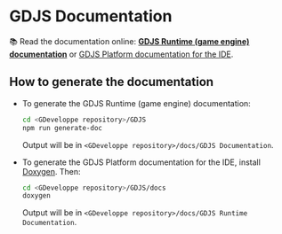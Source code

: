 # GDJS Documentation

📚 Read the documentation online: **[GDJS Runtime (game engine) documentation](https://docs.gdevelop-app.com/GDJS%20Runtime%20Documentation/index.html)** or [GDJS Platform documentation for the IDE](https://docs.gdevelop-app.com/GDJS%20Documentation/index.html).

## How to generate the documentation

- To generate the GDJS Runtime (game engine) documentation:

  ```bash
  cd <GDeveloppe repository>/GDJS
  npm run generate-doc
  ```

  Output will be in `<GDeveloppe repository>/docs/GDJS Documentation`.

- To generate the GDJS Platform documentation for the IDE, install [Doxygen](https://www.doxygen.nl/index.html). Then:

  ```bash
  cd <GDeveloppe repository>/GDJS/docs
  doxygen
  ```

  Output will be in `<GDeveloppe repository>/docs/GDJS Runtime Documentation`.
